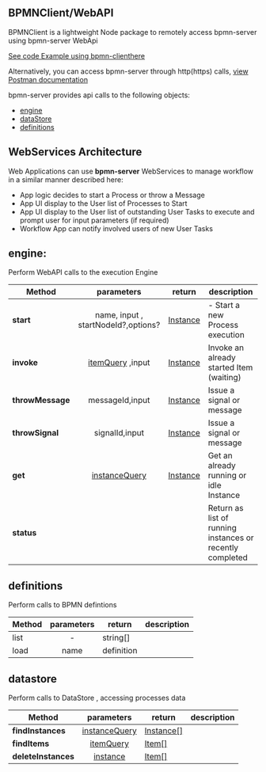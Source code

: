
## BPMNClient/WebAPI

BPMNClient is a lightweight Node package to remotely access bpmn-server using bpmn-server WebApi

[See code Example using bpmn-clienthere](examples/BuyCar-Remote.md)

Alternatively, you can access bpmn-server through http(https) calls, [view Postman documentation](https://documenter.getpostman.com/view/11781516/Szzn7wsm)

bpmn-server provides api calls to the following objects:

- [engine](#engine) 
- [dataStore](#datastore)
- [definitions](#definitions) 

## WebServices Architecture

Web Applications can use **bpmn-server**  WebServices to manage workflow in a similar manner described here:

- App logic decides to start a Process or throw a Message
- App UI display to the User list of Processes to Start
- App UI display to the User list of outstanding User Tasks to execute and prompt user for input parameters (if required)
- Workflow App can notify involved users of new User Tasks

## engine:

Perform WebAPI calls to the execution Engine 


| Method| parameters           | return  | description |
| ------------- |:-------------:| -----| ----------|
| **start** | name, input , startNodeId?,options? 	 | [Instance](api/interfaces/IInstanceData.md) | - Start a new Process execution |
| **invoke**| [itemQuery](data.md#item-query) ,input |	[Instance](api/interfaces/IInstanceData.md) | Invoke an already started Item (waiting)  |
| **throwMessage**|messageId,input| [Instance](api/interfaces/IInstanceData.md) | Issue a signal or message|
| **throwSignal**|signalId,input| [Instance](api/interfaces/IInstanceData.md) | Issue a signal or message|
| **get**|[instanceQuery](data.md#instance-query) |		[Instance](api/interfaces/IInstanceData.md) | Get an already running or idle Instance |
| **status**| |		 | Return as list of running instances or recently completed |


## definitions

Perform calls to BPMN defintions


| Method| parameters           | return  | description |
| ------------- |:-------------:| -----| ----------|
|		list	|- |	string[] |
|		load	| name|	definition |

## datastore

Perform calls to DataStore , accessing processes data


| Method| parameters           | return  | description |
| ------------- |:-------------:| -----| ----------|
| **findInstances** | [instanceQuery](data.md#instance-query) 	 | [Instance[]](api/interfaces/IInstanceData.md) | |
| **findItems**| [itemQuery](data.md#item-query)|	[Item[]](api/interfaces/IItemData.md) | |
| **deleteInstances**| [instance](data.md#instance-query)|	[Item[]](api/interfaces/IItemData.md) | |

